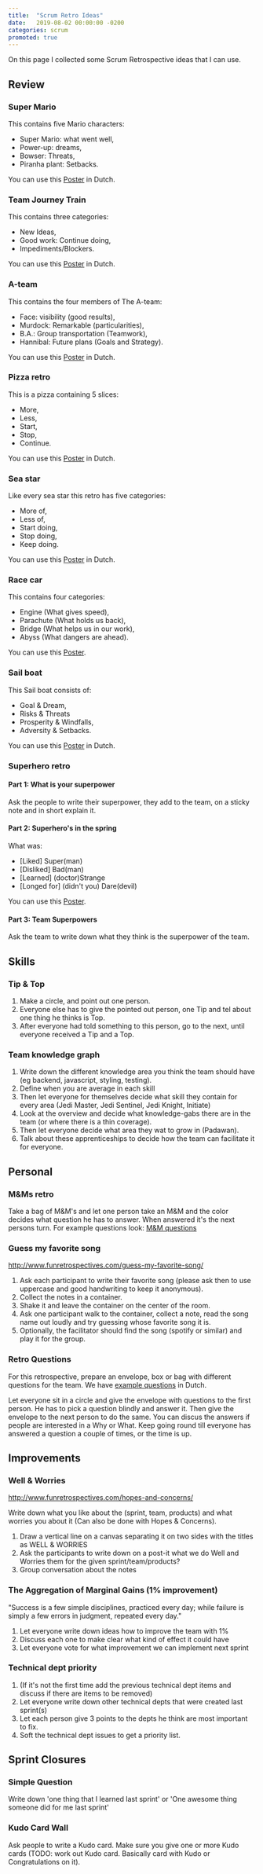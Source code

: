 ```yaml
---
title:  "Scrum Retro Ideas"
date:   2019-08-02 00:00:00 -0200
categories: scrum
promoted: true
---
```


On this page I collected some Scrum Retrospective ideas that I can use.

## Review
### Super Mario
This contains five Mario characters: 
* Super Mario: what went well,
* Power-up: dreams, 
* Bowser: Threats, 
* Piranha plant: Setbacks.

You can use this [Poster](retro-files/Retro_Super_Mario.pdf) in Dutch.

### Team Journey Train
This contains three categories: 
* New Ideas,
* Good work: Continue doing, 
* Impediments/Blockers.

You can use this [Poster](retro-files/Retro_Team_Journey_Train.png) in Dutch.

### A-team
This contains the four members of The A-team:
* Face: visibility (good results),
* Murdock: Remarkable (particularities),
* B.A.: Group transportation (Teamwork),
* Hannibal: Future plans (Goals and Strategy).

You can use this [Poster](retro-files/Retro_Ateam.pdf) in Dutch.

### Pizza retro
This is a pizza containing 5 slices: 
* More, 
* Less, 
* Start, 
* Stop, 
* Continue.

You can use this [Poster](retro-files/Retro_Pizza.pdf) in Dutch.

### Sea star
Like every sea star this retro has five categories: 
* More of, 
* Less of, 
* Start doing, 
* Stop doing,  
* Keep doing.

You can use this [Poster](retro-files/Retro_Sea_Star.png) in Dutch.

### Race car
This contains four categories: 
* Engine (What gives speed),
* Parachute (What holds us back),
* Bridge (What helps us in our work), 
* Abyss (What dangers are ahead).

You can use this [Poster](retro-files/Retro_Race_Car.jpg).

### Sail boat
This Sail boat consists of:
* Goal & Dream,
* Risks & Threats
* Prosperity & Windfalls,
* Adversity & Setbacks.

You can use this [Poster](retro-files/Retro_Sail_boat.png) in Dutch.

### Superhero retro
#### Part 1: What is your superpower
Ask the people to write their superpower, they add to the team, on a sticky note and in short explain it.

#### Part 2: Superhero's in the spring
What was:
* [Liked] Super(man)
* [Disliked] Bad(man)
* [Learned] (doctor)Strange
* [Longed for] (didn't you) Dare(devil)

You can use this [Poster](retro-files/Retro_Superhero.pdf).

#### Part 3: Team Superpowers
Ask the team to write down what they think is the superpower of the team.

## Skills
### Tip & Top
1. Make a circle, and point out one person. 
1. Everyone else has to give the pointed out person, one Tip and tel about one thing he thinks is Top. 
1. After everyone had told something to this person, go to the next, until everyone received a Tip and a Top.

### Team knowledge graph
1. Write down the different knowledge area you think the team should have (eg backend, javascript, styling, testing).
1. Define when you are average in each skill
1. Then let everyone for themselves decide what skill they contain for every area (Jedi Master, Jedi Sentinel, Jedi Knight, Initiate)
1. Look at the overview and decide what knowledge-gabs there are in the team (or where there is a thin coverage).
1. Then let everyone decide what area they wat to grow in (Padawan).
1. Talk about these apprenticeships to decide how the team can facilitate it for everyone.

## Personal
### M&Ms retro
Take a bag of M&M's and let one person take an M&M and the color decides what question he has to answer. When answered it's the next persons turn. 
For example questions look: [M&M questions](retro-m-m-questions.md)

### Guess my favorite song
http://www.funretrospectives.com/guess-my-favorite-song/
1. Ask each participant to write their favorite song (please ask then to use uppercase and good handwriting to keep it anonymous).
1. Collect the notes in a container.
1. Shake it and leave the container on the center of the room.
1. Ask one participant walk to the container, collect a note, read the song name out loudly and try guessing whose favorite song it is.
1. Optionally, the facilitator should find the song (spotify or similar) and play it for the group.

### Retro Questions
For this retrospective, prepare an envelope, box or bag with different questions for the team. We have [example questions](retro-files/Retro_Questions.pdf) in Dutch.

Let everyone sit in a circle and give the envelope with questions to the first person. He has to pick a question blindly and answer it. Then give the envelope to the next person to do the same. You can discus the answers if people are interested in a Why or What. Keep going round till everyone has answered a question a couple of times, or the time is up.

## Improvements
### Well & Worries
http://www.funretrospectives.com/hopes-and-concerns/

Write down what you like about the (sprint, team, products) and what worries you about it (Can also be done with Hopes & Concerns).
1. Draw a vertical line on a canvas separating it on two sides with the titles as WELL & WORRIES
1. Ask the participants to write down on a post-it what we do Well and Worries them for the given sprint/team/products?
1. Group conversation about the notes

### The Aggregation of Marginal Gains (1% improvement)
"Success is a few simple disciplines, practiced every day; while failure is simply a few errors in judgment, repeated every day."
1. Let everyone write down ideas how to improve the team with 1%
1. Discuss each one to make clear what kind of effect it could have
1. Let everyone vote for what improvement we can implement next sprint

### Technical dept priority
1. (If it's not the first time add the previous technical dept items and discuss if there are items to be removed)
1. Let everyone write down other technical depts that were created last sprint(s)
1. Let each person give 3 points to the depts he think are most important to fix. 
1. Soft the technical dept issues to get a priority list.

## Sprint Closures
### Simple Question
Write down 'one thing that I learned last sprint' or 'One awesome thing someone did for me last sprint'

### Kudo Card Wall
Ask people to write a Kudo card. Make sure you give one or more Kudo cards (TODO: work out Kudo card. Basically card with Kudo or Congratulations on it).
